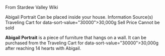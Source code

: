 From Stardew Valley Wiki

Abigail Portrait Can be placed inside your house. Information Source(s) Traveling Cart for data-sort-value="30000"&gt;30,000g Sell Price Cannot be sold

**Abigail Portrait** is a piece of furniture that hangs on a wall. It can be purchased from the Traveling Cart for data-sort-value="30000"&gt;30,000g after reaching 14 hearts with Abigail.